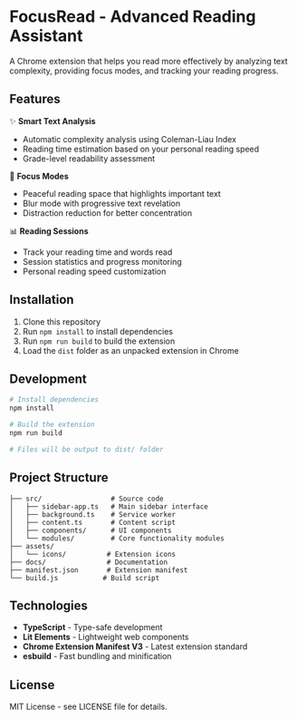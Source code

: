 # FocusRead - Advanced Reading Assistant

A Chrome extension that helps you read more effectively by analyzing text complexity, providing focus modes, and tracking your reading progress.

## Features

✨ **Smart Text Analysis**
- Automatic complexity analysis using Coleman-Liau Index
- Reading time estimation based on your personal reading speed
- Grade-level readability assessment

🎯 **Focus Modes**
- Peaceful reading space that highlights important text
- Blur mode with progressive text revelation
- Distraction reduction for better concentration

📊 **Reading Sessions**
- Track your reading time and words read
- Session statistics and progress monitoring
- Personal reading speed customization

## Installation

1. Clone this repository
2. Run `npm install` to install dependencies
3. Run `npm run build` to build the extension
4. Load the `dist` folder as an unpacked extension in Chrome

## Development

```bash
# Install dependencies
npm install

# Build the extension
npm run build

# Files will be output to dist/ folder
```

## Project Structure

```
├── src/                 # Source code
│   ├── sidebar-app.ts   # Main sidebar interface
│   ├── background.ts    # Service worker
│   ├── content.ts       # Content script
│   ├── components/      # UI components
│   └── modules/         # Core functionality modules
├── assets/
│   └── icons/          # Extension icons
├── docs/               # Documentation
├── manifest.json       # Extension manifest
└── build.js           # Build script
```

## Technologies

- **TypeScript** - Type-safe development
- **Lit Elements** - Lightweight web components
- **Chrome Extension Manifest V3** - Latest extension standard
- **esbuild** - Fast bundling and minification

## License

MIT License - see LICENSE file for details.